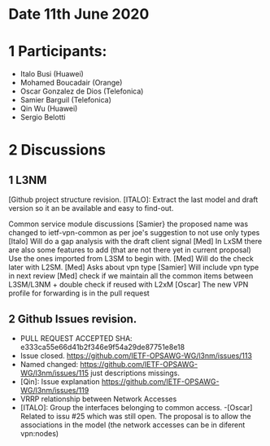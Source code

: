 # Date 11th June 2020

# 1 Participants:
- Italo Busi (Huawei)
- Mohamed Boucadair (Orange)
- Oscar Gonzalez de Dios (Telefonica)
- Samier Barguil (Telefonica)
- Qin Wu (Huawei)
- Sergio Belotti

# 2 Discussions


## 1 L3NM
[Github project structure revision. 
 [ITALO]: Extract the last model and draft version so it an be available and easy to find-out. 

Common service module discussions
[Samier} the proposed name was changed to ietf-vpn-common as per joe's suggestion to not use only types
 [Italo] Will do a gap analysis with the draft client signal
 [Med] In LxSM there are also some features to add (that are not there yet in current proposal) Use the ones imported from L3SM to begin with.
 [Med] Will do the check later with L2SM.
[Med] Asks about vpn type
[Samier]  Will include vpn type in next review
[Med] check if we maintain all the common items between L3SM/L3NM + double check if reused with L2xM
[Oscar] The new VPN profile for forwarding is in the pull request

## 2  Github Issues revision. 
- PULL REQUEST ACCEPTED  SHA: e333ca55e66d41b2f346e9f54a29de87751e8e18
- Issue closed. https://github.com/IETF-OPSAWG-WG/l3nm/issues/113 
- Named changed: https://github.com/IETF-OPSAWG-WG/l3nm/issues/115 just descriptions missings. 
-  [Qin]: Issue explanation https://github.com/IETF-OPSAWG-WG/l3nm/issues/119
-  VRRP relationship between Network Accesses
- [ITALO]: Group  the interfaces belonging to common access. 
-[Oscar] Related to issu #25 which was still open. The proposal is to allow the associations in the model (the network accesses can be in diferent vpn:nodes)

